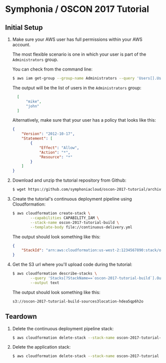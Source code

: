# Symphonia / OSCON 2017 Tutorial

## Initial Setup

1. Make sure your AWS user has full permissions within your AWS account.

    The most flexible scenario is one in which your user is part of the `Administrators` group. 
    
    You can check from the command line:
    ```bash
    $ aws iam get-group --group-name Administrators --query 'Users[].UserName'
    ```
    The output will be the list of users in the `Administrators` group:
    ```json
      [
          "mike", 
          "john"
      ]
    ```
    Alternatively, make sure that your user has a policy that looks like this:
    ```json
    {
        "Version": "2012-10-17",
        "Statement": [
            {
                "Effect": "Allow",
                "Action": "*",
                "Resource": "*"
            }
        ]
    }
    ```
    
1. Download and unzip the tutorial repository from Github:

    ```bash
    $ wget https://github.com/symphoniacloud/oscon-2017-tutorial/archive/master.zip
    ```
    
1. Create the tutorial's continuous deployment pipeline using Cloudformation:
    ```bash
    $ aws cloudformation create-stack \
            --capabilities CAPABILITY_IAM \
            --stack-name oscon-2017-tutorial-build \
            --template-body file://continuous-delivery.yml
    ```
   The output should look something like this:
    ```json
    {
        "StackId": "arn:aws:cloudformation:us-west-2:1234567890:stack/oscon-2017-tutorial-build/7972b720-2f5b-11e7-bd3d-503acbd4dcfd"
    }
    ```
    
1. Get the S3 url where you'll upload code during the tutorial:
    ```bash
    $ aws cloudformation describe-stacks \
            --query 'Stacks[?StackName==`oscon-2017-tutorial-build`].Outputs[0][?OutputKey==`SourceS3Bucket`].OutputValue' \
            --output text
    ```
    The output should look something like this:
    ```
    s3://oscon-2017-tutorial-build-sources3location-hdea5qp6h2o
    ```

## Teardown

1. Delete the continuous deployment pipeline stack:
    ```bash
    $ aws cloudformation delete-stack --stack-name oscon-2017-tutorial-build
    ```

1. Delete the application stack:
    ```bash
    $ aws cloudformation delete-stack --stack-name oscon-2017-tutorial
    ```
